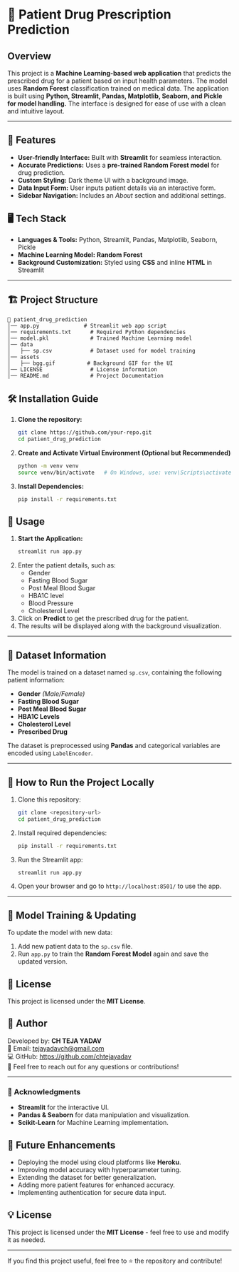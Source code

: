 # 💊 Patient Drug Prescription Prediction

## Overview
This project is a **Machine Learning-based web application** that predicts the prescribed drug for a patient based on input health parameters. The model uses **Random Forest** classification trained on medical data. The application is built using **Python, Streamlit, Pandas, Matplotlib, Seaborn, and Pickle for model handling.** The interface is designed for ease of use with a clean and intuitive layout.

---

## 🚀 Features

- **User-friendly Interface:** Built with **Streamlit** for seamless interaction.
- **Accurate Predictions:** Uses a **pre-trained Random Forest model** for drug prediction.
- **Custom Styling:** Dark theme UI with a background image.
- **Data Input Form:** User inputs patient details via an interactive form.
- **Sidebar Navigation:** Includes an *About* section and additional settings.

## 🖥️ Tech Stack

- **Languages & Tools:** Python, Streamlit, Pandas, Matplotlib, Seaborn, Pickle
- **Machine Learning Model:** **Random Forest**
- **Background Customization:** Styled using **CSS** and inline **HTML** in Streamlit

---

## 🏗 Project Structure
```
📂 patient_drug_prediction
│── app.py              # Streamlit web app script
│── requirements.txt      # Required Python dependencies
│── model.pkl             # Trained Machine Learning model
│── data
│   ├── sp.csv            # Dataset used for model training
│── assets
│   ├── bgg.gif          # Background GIF for the UI
│── LICENSE               # License information
│── README.md             # Project Documentation
```

## 🛠️ Installation Guide

1. **Clone the repository:**
   ```sh
   git clone https://github.com/your-repo.git
   cd patient_drug_prediction
   ```

2. **Create and Activate Virtual Environment (Optional but Recommended)**

   ```bash
   python -m venv venv
   source venv/bin/activate   # On Windows, use: venv\Scripts\activate
   ```

3. **Install Dependencies:**

   ```bash
   pip install -r requirements.txt
   ```

## 🎯 Usage

1. **Start the Application:**
   ```bash
   streamlit run app.py
   ```
2. Enter the patient details, such as:
   - Gender
   - Fasting Blood Sugar
   - Post Meal Blood Sugar
   - HBA1C level
   - Blood Pressure
   - Cholesterol Level
3. Click on **Predict** to get the prescribed drug for the patient.
4. The results will be displayed along with the background visualization.

---

## 📂 Dataset Information

The model is trained on a dataset named `sp.csv`, containing the following patient information:

- **Gender** *(Male/Female)*
- **Fasting Blood Sugar**
- **Post Meal Blood Sugar**
- **HBA1C Levels**
- **Cholesterol Level**
- **Prescribed Drug**

The dataset is preprocessed using **Pandas** and categorical variables are encoded using `LabelEncoder`.

---

## 🚀 How to Run the Project Locally

1. Clone this repository:
   ```bash
   git clone <repository-url>
   cd patient_drug_prediction
   ```
2. Install required dependencies:
   ```bash
   pip install -r requirements.txt
   ```
3. Run the Streamlit app:
   ```bash
   streamlit run app.py
   ```
4. Open your browser and go to `http://localhost:8501/` to use the app.

---
## 💾 Model Training & Updating

To update the model with new data:
1. Add new patient data to the `sp.csv` file.
2. Run `app.py` to train the **Random Forest Model** again and save the updated version.

## 📜 License

This project is licensed under the **MIT License**.

## 📝 Author

Developed by: **CH TEJA YADAV**  
📧 Email: tejayadavch@gmail.com  
💻 GitHub: https://github.com/chtejayadav  
📢 Feel free to reach out for any questions or contributions!

---

### 📜 Acknowledgments
- **Streamlit** for the interactive UI.
- **Pandas & Seaborn** for data manipulation and visualization.
- **Scikit-Learn** for Machine Learning implementation.

## 🔧 Future Enhancements

- Deploying the model using cloud platforms like **Heroku**.
- Improving model accuracy with hyperparameter tuning.
- Extending the dataset for better generalization.
- Adding more patient features for enhanced accuracy.
- Implementing authentication for secure data input.

## 💡 License
This project is licensed under the **MIT License** - feel free to use and modify it as needed.

---

If you find this project useful, feel free to ⭐ the repository and contribute!

